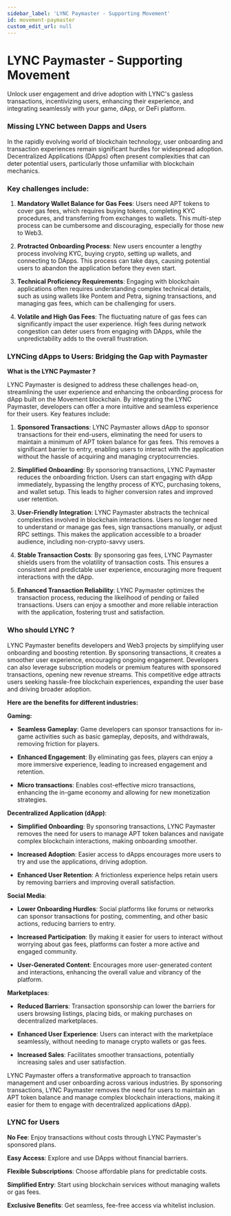 ```yaml
---
sidebar_label: 'LYNC Paymaster - Supporting Movement'
id: movement-paymaster
custom_edit_url: null
---
```



# LYNC Paymaster - Supporting Movement

<span className="text-lg text-[rgb(192,192,192)]">Unlock user engagement and drive adoption with LYNC's gasless transactions, incentivizing users, enhancing their experience, and integrating seamlessly with your game, dApp, or DeFi platform.</span>

### Missing LYNC between Dapps and Users

In the rapidly evolving world of blockchain technology, user onboarding and transaction experiences remain significant hurdles for widespread adoption. Decentralized Applications (DApps) often present complexities that can deter potential users, particularly those unfamiliar with blockchain mechanics. 

### Key challenges include:


1. **Mandatory Wallet Balance for Gas Fees**: Users need APT tokens to cover gas fees, which requires buying tokens, completing KYC procedures, and transferring from exchanges to wallets. This multi-step process can be cumbersome and discouraging, especially for those new to Web3.

2. **Protracted Onboarding Process**: New users encounter a lengthy process involving KYC, buying crypto, setting up wallets, and connecting to DApps. This process can take days, causing potential users to abandon the application before they even start.

3. **Technical Proficiency Requirements**: Engaging with blockchain applications often requires understanding complex technical details, such as using wallets like Pontem and Petra, signing transactions, and managing gas fees, which can be challenging for users.

4. **Volatile and High Gas Fees**: The fluctuating nature of gas fees can significantly impact the user experience. High fees during network congestion can deter users from engaging with DApps, while the unpredictability adds to the overall frustration.

### LYNCing dApps to Users: Bridging the Gap with Paymaster

**What is the LYNC Paymaster ?**

LYNC Paymaster is designed to address these challenges head-on, streamlining the user experience and enhancing the onboarding process for dApp built on the Movement blockchain. By integrating the LYNC Paymaster, developers can offer a more intuitive and seamless experience for their users. Key features include:

1. **Sponsored Transactions**: LYNC Paymaster allows dApp to sponsor transactions for their end-users, eliminating the need for users to maintain a minimum of APT token balance for gas fees. This removes a significant barrier to entry, enabling users to interact with the application without the hassle of acquiring and managing cryptocurrencies.

2. **Simplified Onboarding**: By sponsoring transactions, LYNC Paymaster reduces the onboarding friction. Users can start engaging with dApp immediately, bypassing the lengthy process of KYC, purchasing tokens, and wallet setup. This leads to higher conversion rates and improved user retention.

3. **User-Friendly Integration**: LYNC Paymaster abstracts the technical complexities involved in blockchain interactions. Users no longer need to understand or manage gas fees, sign transactions manually, or adjust RPC settings. This makes the application accessible to a broader audience, including non-crypto-savvy users.

4. **Stable Transaction Costs**: By sponsoring gas fees, LYNC Paymaster shields users from the volatility of transaction costs. This ensures a consistent and predictable user experience, encouraging more frequent interactions with the dApp.

5. **Enhanced Transaction Reliability**: LYNC Paymaster optimizes the transaction process, reducing the likelihood of pending or failed transactions. Users can enjoy a smoother and more reliable interaction with the application, fostering trust and satisfaction.

### Who should LYNC ?

LYNC Paymaster benefits developers and Web3 projects by simplifying user onboarding and boosting retention. By sponsoring transactions, it creates a smoother user experience, encouraging ongoing engagement. Developers can also leverage subscription models or premium features with sponsored transactions, opening new revenue streams. This competitive edge attracts users seeking hassle-free blockchain experiences, expanding the user base and driving broader adoption.

**Here are the benefits for different industries:**

**Gaming:**


* **Seamless Gameplay**: Game developers can sponsor transactions for in-game activities such as basic gameplay, deposits, and withdrawals, removing friction for players.

* **Enhanced Engagement**: By eliminating gas fees, players can enjoy a more immersive experience, leading to increased engagement and retention.

* **Micro transactions**: Enables cost-effective micro transactions, enhancing the in-game economy and allowing for new monetization strategies.

**Decentralized Application (dApp)**:

* **Simplified Onboarding**: By sponsoring transactions, LYNC Paymaster removes the need for users to manage APT token balances and navigate complex blockchain interactions, making onboarding smoother.

* **Increased Adoption**: Easier access to dApps encourages more users to try and use the applications, driving adoption.

* **Enhanced User Retention**: A frictionless experience helps retain users by removing barriers and improving overall satisfaction.

**Social Media**:

* **Lower Onboarding Hurdles**: Social platforms like forums or networks can sponsor transactions for posting, commenting, and other basic actions, reducing barriers to entry.

* **Increased Participation**: By making it easier for users to interact without worrying about gas fees, platforms can foster a more active and engaged community.

* **User-Generated Content**: Encourages more user-generated content and interactions, enhancing the overall value and vibrancy of the platform.

**Marketplaces**:

* **Reduced Barriers**: Transaction sponsorship can lower the barriers for users browsing listings, placing bids, or making purchases on decentralized marketplaces.

* **Enhanced User Experience**: Users can interact with the marketplace seamlessly, without needing to manage crypto wallets or gas fees.

* **Increased Sales**: Facilitates smoother transactions, potentially increasing sales and user satisfaction.

LYNC Paymaster offers a transformative approach to transaction management and user onboarding across various industries. By sponsoring transactions, LYNC Paymaster removes the need for users to maintain an APT token balance and manage complex blockchain interactions, making it easier for them to engage with decentralized applications dApp).

### LYNC for Users

**No Fee**: Enjoy transactions without costs through LYNC Paymaster's sponsored plans.

**Easy Access**: Explore and use DApps without financial barriers.

**Flexible Subscriptions**: Choose affordable plans for predictable costs.

**Simplified Entry**: Start using blockchain services without managing wallets or gas fees.

**Exclusive Benefits**: Get seamless, fee-free access via whitelist inclusion.